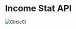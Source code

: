 # Income Stat API
[![CircleCI](https://circleci.com/gh/unicrontab/income-stat-api/tree/master.svg?style=svg)](https://circleci.com/gh/unicrontab/income-stat-api/tree/master)